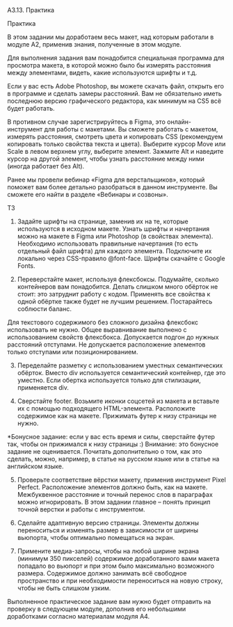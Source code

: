 А3.13. Практика


 Практика

В этом задании мы доработаем весь макет, над которым работали в модуле А2, применив знания, полученные в этом модуле.

Для выполнения задания вам понадобится специальная программа для просмотра макета, в которой можно было бы измерять расстояния между элементами, видеть, какие используются шрифты и т.д.

Если у вас есть Adobe Photoshop, вы можете скачать файл, открыть его в программе и сделать замеры расстояний. Вам не обязательно иметь последнюю версию графического редактора, как минимум на CS5 всё будет работать.

В противном случае зарегистрируйтесь в Figma, это онлайн-инструмент для работы с макетами. Вы сможете работать с макетом, измерять расстояния, смотреть цвета и копировать CSS (рекомендуем копировать только свойства текста и цвета). Выберите курсор Move или Scale в левом верхнем углу, выберите элемент. Зажмите Alt и наведите курсор на другой элемент, чтобы узнать расстояние между ними (иногда работает без Alt).

Ранее мы провели вебинар «Figma для верстальщиков», который поможет вам более детально разобраться в данном инструменте. Вы сможете  его найти в разделе «Вебинары и созвоны».

 ТЗ

1. Задайте шрифты на странице, заменив их на те, которые используются в исходном макете. Узнать шрифты и начертания можно на макете в Figma или Photoshop (в свойствах элемента). Необходимо использовать правильные начертания (то есть отдельный файл шрифта) для каждого элемента. Подключите их локально через CSS-правило @font-face. Шрифты скачайте с Google Fonts.

2. Переверстайте макет, используя флексбоксы. Подумайте, сколько контейнеров вам понадобится. Делать слишком много обёрток не стоит: это затруднит работу с кодом. Применять все свойства к одной обёртке также будет не лучшим решением. Постарайтесь соблюсти баланс.

Для текстового содержимого без сложного дизайна флексбокс использовать не нужно. Общее выравнивание выполнено с использованием свойств флексбокса. Допускается подгон до нужных расстояний отступами. Не допускается расположение элементов только отступами или позиционированием.

3. Переделайте разметку с использованием уместных семантических обёрток. Вместо div используется семантический контейнер, где это уместно. Если обертка используется только для стилизации, применяется div.

4. Сверстайте footer. Возьмите иконки соцсетей из макета и вставьте их с помощью подходящего HTML-элемента. Расположите содержимое как на макете. Прижимать футер к низу страницы не нужно.

*Бонусное задание: если у вас есть время и силы, сверстайте футер так, чтобы он прижимался к низу страницы :) Внимание: это бонусное задание не оценивается. Почитать дополнительно о том, как это сделать, можно, например, в статье на русском языке или в статье на английском языке.

5. Проверьте соответствие вёрстки макету, применив инструмент Pixel Perfect. Расположение элементов должно быть, как на макете. Межбуквенное расстояние и точный перенос слов в параграфах можно игнорировать. В этом задании главное – понять принцип точной верстки и работы с инструментом.

6. Сделайте адаптивную версию страницы. Элементы должны переноситься и изменять размер в зависимости от ширины вьюпорта, чтобы оптимально помещаться на экран.

7. Примените медиа-запросы, чтобы на любой ширине экрана (минимум 350 пикселей) содержимое доработанного вами макета попадало во вьюпорт и при этом было максимально возможного размера. Содержимое должно занимать всё свободное пространство и при необходимости переноситься на новую строку, чтобы не быть слишком узким.

Выполненное практическое задание вам нужно будет отправить на проверку в следующем модуле, дополнив его небольшими доработками согласно материалам модуля А4.
